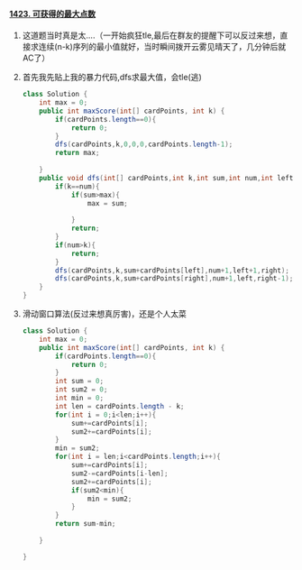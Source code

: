 #### [1423. 可获得的最大点数](https://leetcode-cn.com/problems/maximum-points-you-can-obtain-from-cards/)

1. 这道题当时真是太....（一开始疯狂tle,最后在群友的提醒下可以反过来想，直接求连续(n-k)序列的最小值就好，当时瞬间拨开云雾见晴天了，几分钟后就AC了）

2. 首先我先贴上我的暴力代码,dfs求最大值，会tle(逃)

   ```java
   class Solution {
       int max = 0;
       public int maxScore(int[] cardPoints, int k) {
           if(cardPoints.length==0){
               return 0;
           }
           dfs(cardPoints,k,0,0,0,cardPoints.length-1);
           return max;
       
       }
       public void dfs(int[] cardPoints,int k,int sum,int num,int left,int right){
           if(k==num){
               if(sum>max){
                   max = sum;
                   
               }
               return;
           }
           if(num>k){
               return;
           }
           dfs(cardPoints,k,sum+cardPoints[left],num+1,left+1,right);
           dfs(cardPoints,k,sum+cardPoints[right],num+1,left,right-1);
       }
   }
   ```

3. 滑动窗口算法(反过来想真厉害)，还是个人太菜

   ```java
   class Solution {
       int max = 0;
       public int maxScore(int[] cardPoints, int k) {
           if(cardPoints.length==0){
               return 0;
           }
           int sum = 0;
           int sum2 = 0;
           int min = 0;
           int len = cardPoints.length - k;
           for(int i = 0;i<len;i++){
               sum+=cardPoints[i];
               sum2+=cardPoints[i];
           }
           min = sum2;
           for(int i = len;i<cardPoints.length;i++){
               sum+=cardPoints[i];
               sum2-=cardPoints[i-len];
               sum2+=cardPoints[i];
               if(sum2<min){
                   min = sum2;
               }
           }
           return sum-min;
       
       }
   
   }
   ```

   

   